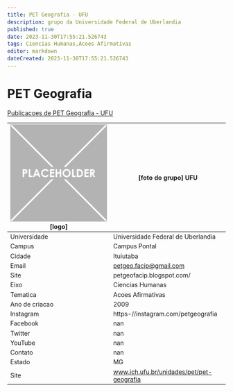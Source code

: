 ```yaml
---
title: PET Geografia - UFU
description: grupo da Universidade Federal de Uberlandia
published: true
date: 2023-11-30T17:55:21.526743
tags: Ciencias Humanas,Acoes Afirmativas
editor: markdown
dateCreated: 2023-11-30T17:55:21.526743
---
```


# PET Geografia

[Publicacoes de PET Geografia - UFU](/atividade/266PETGeografiaUFU/feed.md)

| ![placeholder.png](/placeholder.png) [logo] | [foto do grupo] UFU         |
| ------------------------------------------- | ------------------------------------------------- |
| Universidade                                | Universidade Federal de Uberlandia      |
| Campus                                      | Campus Pontal            |
| Cidade                                      | Ituiutaba             |
| Email                                       | petgeo.facip@gmail.com             |
| Site                                        | petgeofacip.blogspot.com/              |
| Eixo                                        | Ciencias Humanas              |
| Tematica                                    | Acoes Afirmativas          |
| Ano de criacao                              | 2009        |
| Instagram                                   | https-//instagram.com/petgeografia         |
| Facebook                                    | nan          |
| Twitter                                     | nan           |
| YouTube                                     | nan           |
| Contato                                     | nan         |
| Estado                                      |  MG            |
| Site                                        | www.ich.ufu.br/unidades/pet/pet-geografia |
